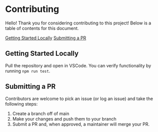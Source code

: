 # Contributing
Hello! Thank you for considering contributing to this project! Below is a table of contents for this document.

[Getting Started Locally](##-getting-started-locally)
[Submitting a PR](##-submitting-a-pr)

## Getting Started Locally
Pull the repository and open in VSCode. You can verify functionality by running `npm run test`.

## Submitting a PR
Contributors are welcome to pick an issue (or log an issue) and take the following steps:
1. Create a branch off of main
2. Make your changes and push them to your branch
3. Submit a PR and, when approved, a maintainer will merge your PR.
